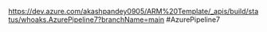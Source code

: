 https://dev.azure.com/akashpandey0905/ARM%20Template/_apis/build/status/whoaks.AzurePipeline7?branchName=main
#AzurePipeline7
